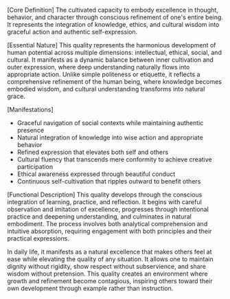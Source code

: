 [Core Definition]
The cultivated capacity to embody excellence in thought, behavior, and character through conscious refinement of one's entire being. It represents the integration of knowledge, ethics, and cultural wisdom into graceful action and authentic self-expression.

[Essential Nature]
This quality represents the harmonious development of human potential across multiple dimensions: intellectual, ethical, social, and cultural. It manifests as a dynamic balance between inner cultivation and outer expression, where deep understanding naturally flows into appropriate action. Unlike simple politeness or etiquette, it reflects a comprehensive refinement of the human being, where knowledge becomes embodied wisdom, and cultural understanding transforms into natural grace.

[Manifestations]
- Graceful navigation of social contexts while maintaining authentic presence
- Natural integration of knowledge into wise action and appropriate behavior
- Refined expression that elevates both self and others
- Cultural fluency that transcends mere conformity to achieve creative participation
- Ethical awareness expressed through beautiful conduct
- Continuous self-cultivation that ripples outward to benefit others

[Functional Description]
This quality develops through the conscious integration of learning, practice, and reflection. It begins with careful observation and imitation of excellence, progresses through intentional practice and deepening understanding, and culminates in natural embodiment. The process involves both analytical comprehension and intuitive absorption, requiring engagement with both principles and their practical expressions.

In daily life, it manifests as a natural excellence that makes others feel at ease while elevating the quality of any situation. It allows one to maintain dignity without rigidity, show respect without subservience, and share wisdom without pretension. This quality creates an environment where growth and refinement become contagious, inspiring others toward their own development through example rather than instruction.
